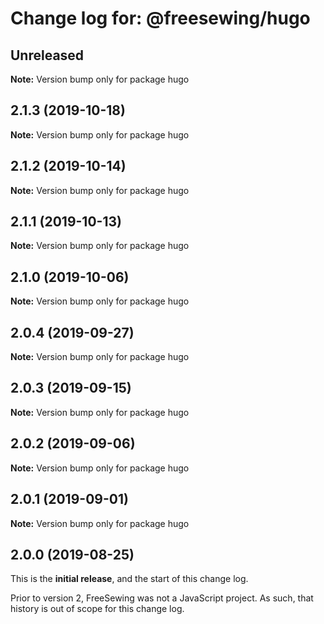 # Change log for: @freesewing/hugo


## Unreleased

**Note:** Version bump only for package hugo


## 2.1.3 (2019-10-18)

**Note:** Version bump only for package hugo


## 2.1.2 (2019-10-14)

**Note:** Version bump only for package hugo


## 2.1.1 (2019-10-13)

**Note:** Version bump only for package hugo


## 2.1.0 (2019-10-06)

**Note:** Version bump only for package hugo


## 2.0.4 (2019-09-27)

**Note:** Version bump only for package hugo


## 2.0.3 (2019-09-15)

**Note:** Version bump only for package hugo


## 2.0.2 (2019-09-06)

**Note:** Version bump only for package hugo


## 2.0.1 (2019-09-01)

**Note:** Version bump only for package hugo




## 2.0.0 (2019-08-25)

This is the **initial release**, and the start of this change log.

Prior to version 2, FreeSewing was not a JavaScript project.
As such, that history is out of scope for this change log.
